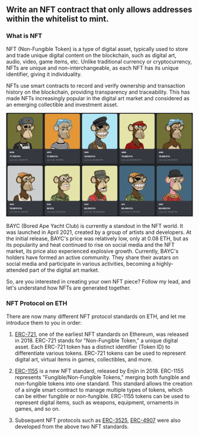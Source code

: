 ## Write an NFT contract that only allows addresses within the whitelist to mint.

### What is NFT

NFT (Non-Fungible Token) is a type of digital asset, typically used to store and trade unique digital content on the blockchain, such as digital art, audio, video, game items, etc. Unlike traditional currency or cryptocurrency, NFTs are unique and non-interchangeable, as each NFT has its unique identifier, giving it individuality.

NFTs use smart contracts to record and verify ownership and transaction history on the blockchain, providing transparency and traceability. This has made NFTs increasingly popular in the digital art market and considered as an emerging collectible and investment asset.

![image-20230222182919997](/public/images/Polygon-Whitelist-NFT_[ChainIDE]/section-2/2_1_1.png)

BAYC (Bored Ape Yacht Club) is currently a standout in the NFT world. It was launched in April 2021, created by a group of artists and developers. At the initial release, BAYC's price was relatively low, only at 0.08 ETH, but as its popularity and heat continued to rise on social media and the NFT market, its price also experienced explosive growth. Currently, BAYC's holders have formed an active community. They share their avatars on social media and participate in various activities, becoming a highly-attended part of the digital art market.

So, are you interested in creating your own NFT piece? Follow my lead, and let's understand how NFTs are generated together.

### NFT Protocol on ETH

There are now many different NFT protocol standards on ETH, and let me introduce them to you in order:

1. [ERC-721](https://eips.ethereum.org/EIPS/eip-721), one of the earliest NFT standards on Ethereum, was released in 2018. ERC-721 stands for "Non-Fungible Token," a unique digital asset. Each ERC-721 token has a distinct identifier (Token ID) to differentiate various tokens. ERC-721 tokens can be used to represent digital art, virtual items in games, collectibles, and more.

2. [ERC-1155](https://eips.ethereum.org/EIPS/eip-1155) is a new NFT standard, released by Enjin in 2018. ERC-1155 represents "Fungible/Non-Fungible Tokens," merging both fungible and non-fungible tokens into one standard. This standard allows the creation of a single smart contract to manage multiple types of tokens, which can be either fungible or non-fungible. ERC-1155 tokens can be used to represent digital items, such as weapons, equipment, ornaments in games, and so on.

3. Subsequent NFT protocols such as [ERC-3525](https://eips.ethereum.org/EIPS/eip-3525), [ERC-4907](https://eips.ethereum.org/EIPS/eip-4907) were also developed from the above two NFT standards.

